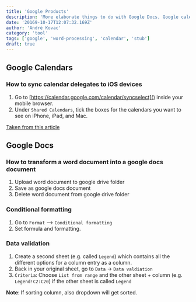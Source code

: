 ```yaml
---
title: 'Google Products'
description: 'More elaborate things to do with Google Docs, Google calendar etc.'
date: '20169-10-17T12:07:32.169Z'
author: 'André Kovac'
category: 'tool'
tags: ['google', 'word-processing', 'calendar', 'stub']
draft: true
---
```


## Google Calendars

### How to sync calendar delegates to iOS devices

1. Go to [https://calendar.google.com/calendar/syncselect]() inside your mobile browser.
2. Under `Shared Calendars`, tick the boxes for the calendars you want to see on iPhone, iPad, and Mac.

[Taken from this article](https://www.imore.com/shared-google-calendars-not-showing-iphone-ipad-mac-fix)

## Google Docs

### How to transform a word document into a google docs document

1. Upload word document to google drive folder
2. Save as google docs document
3. Delete word document from google drive folder

### Conditional formatting

1. Go to `Format` --> `Conditional formatting`
2. Set formula and formatting.

### Data validation

1. Create a second sheet (e.g. called `Legend`) which contains all the different options for a column entry as a column.
2. Back in your original sheet, go to `Data` -> `Data valdiation`
3. `Criteria`: Choose `List from range` and the other sheet + column (e.g. `Legend!C2:C20`) if the other sheet is called `Legend`

**Note**: If sorting column, also dropdown will get sorted.